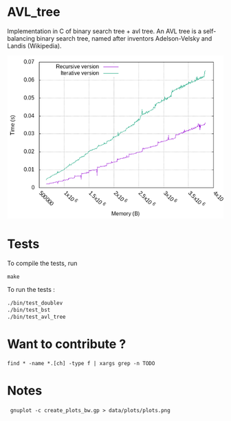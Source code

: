 # AVL_tree
 Implementation in C of binary search tree + avl tree.
 An AVL tree is a self-balancing binary search tree, named after inventors Adelson-Velsky and Landis (Wikipedia).

![](data/plots/plots.png)

# Tests

To compile the tests, run
```
make
```

To run the tests :
```
./bin/test_doublev
./bin/test_bst
./bin/test_avl_tree
```

# Want to contribute ?

```
find * -name *.[ch] -type f | xargs grep -n TODO
```

# Notes

` gnuplot -c create_plots_bw.gp > data/plots/plots.png`
